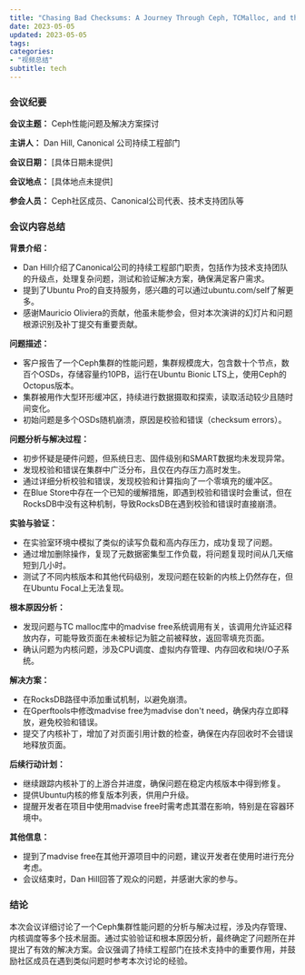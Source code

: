 ```yaml
---
title: "Chasing Bad Checksums: A Journey Through Ceph, TCMalloc, and the Linux Kernel - Dan Hill, Canonical"
date: 2023-05-05
updated: 2023-05-05
tags:
categories:
- "视频总结"
subtitle: tech
---
```



### 会议纪要

**会议主题：** Ceph性能问题及解决方案探讨

**主讲人：** Dan Hill, Canonical 公司持续工程部门

**会议日期：** [具体日期未提供]

**会议地点：** [具体地点未提供]

**参会人员：** Ceph社区成员、Canonical公司代表、技术支持团队等

### 会议内容总结

**背景介绍：**
- Dan Hill介绍了Canonical公司的持续工程部门职责，包括作为技术支持团队的升级点，处理复杂问题，测试和验证解决方案，确保满足客户需求。
- 提到了Ubuntu Pro的自支持服务，感兴趣的可以通过ubuntu.com/self了解更多。
- 感谢Mauricio Oliviera的贡献，他虽未能参会，但对本次演讲的幻灯片和问题根源识别及补丁提交有重要贡献。

**问题描述：**
- 客户报告了一个Ceph集群的性能问题，集群规模庞大，包含数十个节点，数百个OSDs，存储容量约10PB，运行在Ubuntu Bionic LTS上，使用Ceph的Octopus版本。
- 集群被用作大型环形缓冲区，持续进行数据摄取和探索，读取活动较少且随时间变化。
- 初始问题是多个OSDs随机崩溃，原因是校验和错误（checksum errors）。

**问题分析与解决过程：**
- 初步怀疑是硬件问题，但系统日志、固件级别和SMART数据均未发现异常。
- 发现校验和错误在集群中广泛分布，且仅在内存压力高时发生。
- 通过详细分析校验和错误，发现校验和计算指向了一个零填充的缓冲区。
- 在Blue Store中存在一个已知的缓解措施，即遇到校验和错误时会重试，但在RocksDB中没有这种机制，导致RocksDB在遇到校验和错误时直接崩溃。

**实验与验证：**
- 在实验室环境中模拟了类似的读写负载和高内存压力，成功复现了问题。
- 通过增加删除操作，复现了元数据密集型工作负载，将问题复现时间从几天缩短到几小时。
- 测试了不同内核版本和其他代码级别，发现问题在较新的内核上仍然存在，但在Ubuntu Focal上无法复现。

**根本原因分析：**
- 发现问题与TC malloc库中的madvise free系统调用有关，该调用允许延迟释放内存，可能导致页面在未被标记为脏之前被释放，返回零填充页面。
- 确认问题为内核问题，涉及CPU调度、虚拟内存管理、内存回收和块I/O子系统。

**解决方案：**
- 在RocksDB路径中添加重试机制，以避免崩溃。
- 在Gperftools中修改madvise free为madvise don't need，确保内存立即释放，避免校验和错误。
- 提交了内核补丁，增加了对页面引用计数的检查，确保在内存回收时不会错误地释放页面。

**后续行动计划：**
- 继续跟踪内核补丁的上游合并进度，确保问题在稳定内核版本中得到修复。
- 提供Ubuntu内核的修复版本列表，供用户升级。
- 提醒开发者在项目中使用madvise free时需考虑其潜在影响，特别是在容器环境中。

**其他信息：**
- 提到了madvise free在其他开源项目中的问题，建议开发者在使用时进行充分考虑。
- 会议结束时，Dan Hill回答了观众的问题，并感谢大家的参与。

### 结论

本次会议详细讨论了一个Ceph集群性能问题的分析与解决过程，涉及内存管理、内核调度等多个技术层面。通过实验验证和根本原因分析，最终确定了问题所在并提出了有效的解决方案。会议强调了持续工程部门在技术支持中的重要作用，并鼓励社区成员在遇到类似问题时参考本次讨论的经验。